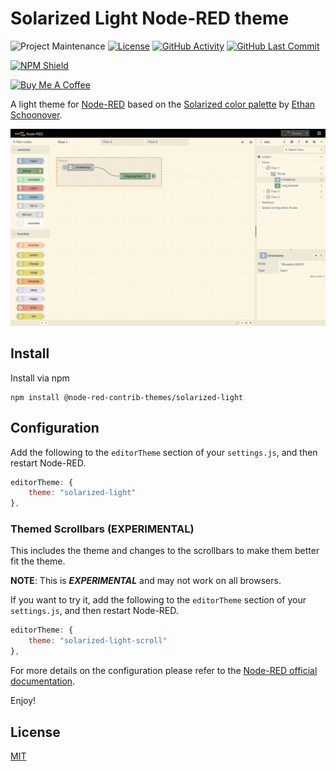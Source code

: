 # Solarized Light Node-RED theme

![Project Maintenance][maintenance-shield]
[![License][license-shield]](LICENSE)
[![GitHub Activity][commits-shield]][commits]
[![GitHub Last Commit][last-commit-shield]][commits]

[![NPM Shield][npm-shield]][npm-package]

<a href="https://www.buymeacoffee.com/mbonani" target="_blank"><img src="https://cdn.buymeacoffee.com/buttons/v2/default-red.png" alt="Buy Me A Coffee" height="60px" width="217px"></a>

A light theme for [Node-RED][node-red] based on the [Solarized color palette][solarized] by [Ethan Schoonover][schoonover].

![screenshot](https://raw.githubusercontent.com/node-red-contrib-themes/solarized-light/master/images/screenshot.png)

## Install

Install via npm

```shell
npm install @node-red-contrib-themes/solarized-light
```

## Configuration

Add the following to the `editorTheme` section of your `settings.js`, and then restart Node-RED.

```js
editorTheme: {
    theme: "solarized-light"
},
```

### Themed Scrollbars (EXPERIMENTAL)

This includes the theme and changes to the scrollbars to make them better fit the theme.

**NOTE**: This is ***EXPERIMENTAL*** and may not work on all browsers.

If you want to try it, add the following to the `editorTheme` section of your `settings.js`, and then restart Node-RED.

```js
editorTheme: {
    theme: "solarized-light-scroll"
},
```

For more details on the configuration please refer to the
[Node-RED official documentation][node-red-doc].

Enjoy!

## License

[MIT][license]

[commits-shield]: https://img.shields.io/github/commit-activity/y/node-red-contrib-themes/solarized-light.svg
[commits]: https://github.com/node-red-contrib-themes/solarized-light/commits/master
[last-commit-shield]: https://img.shields.io/github/last-commit/node-red-contrib-themes/solarized-light.svg
[license]: https://github.com/node-red-contrib-themes/solarized-light/blob/master/LICENSE
[license-shield]: https://img.shields.io/github/license/node-red-contrib-themes/solarized-light.svg
[maintenance-shield]: https://img.shields.io/maintenance/yes/2021.svg
[node-red-doc]: https://nodered.org/docs/user-guide/runtime/configuration
[node-red]: https://nodered.org/
[npm-package]: https://nodei.co/npm/@node-red-contrib-themes/solarized-light
[npm-shield]: https://nodei.co/npm/@node-red-contrib-themes/solarized-light.png
[schoonover]: https://ethanschoonover.com
[solarized]: https://ethanschoonover.com/solarized/
